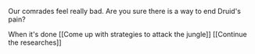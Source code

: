 Our comrades feel really bad. Are you sure there is a way to end Druid's pain?

When it's done
	[[Come up with strategies to attack the jungle]]
	[[Continue the researches]]